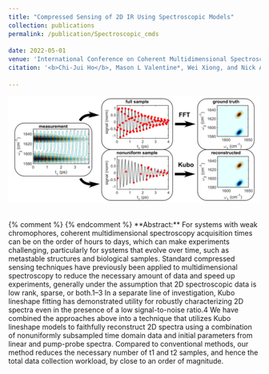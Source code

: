 ```yaml
---
title: "Compressed Sensing of 2D IR Using Spectroscopic Models"
collection: publications
permalink: /publication/Spectroscopic_cmds

date: 2022-05-01
venue: 'International Conference on Coherent Multidimensional Spectroscopy'
citation: '<b>Chi-Jui Ho</b>, Mason L Valentine*, Wei Xiong, and Nick Antipa, "Compressed Sensing of 2D IR Using Spectroscopic Models," in <i>The 10th International Conference on Coherent Multidimensional Spectroscopy</i>, 2022'

---
```

<img src='/images/cmds_abstract.png' width='600' > <br/>

<br/>
{% comment %} 
{% endcomment %}
**Abstract:** For systems with weak chromophores, coherent multidimensional spectroscopy acquisition times can be on the order of hours to days, which can make experiments challenging, particularly for systems that evolve over time, such as metastable structures and biological samples. Standard compressed sensing techniques have previously been applied to multidimensional spectroscopy to reduce the necessary amount of data and speed up experiments, generally under the assumption that 2D spectroscopic data is low rank, sparse, or both.1–3 In a separate line of investigation, Kubo lineshape fitting has demonstrated utility for robustly characterizing 2D spectra even in the presence of a low signal-to-noise ratio.4 We have combined the approaches above into a technique that utilizes Kubo lineshape models to faithfully reconstruct 2D spectra using a combination of nonuniformly subsampled time domain data and initial parameters from linear and pump-probe spectra. Compared to conventional methods, our method reduces the necessary number of t1 and  t2 samples, and hence the total data collection workload, by close to an order of magnitude. 

<!-- paperurl: 'http://academicpages.github.io/files/paper1.pdf' -->

